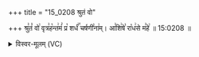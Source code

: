 +++
title = "15_0208 श्रुतं वो"

+++
श्रु꣣तं꣡ वो꣢ वृत्र꣣ह꣡न्त꣢मं꣣ प्र꣡ शर्धं꣢꣯ चर्षणी꣣ना꣢म्। आ꣣शि꣢षे꣣ रा꣡ध꣢से म꣣हे꣢ ॥ 15:0208 ॥

<details><summary>विस्वर-मूलम् (VC)</summary>

श्रुतं वो वृत्रहन्तमं प्र शर्धं चर्षणीनाम् । आशिषे राधसे महे ॥२०८॥
</details>